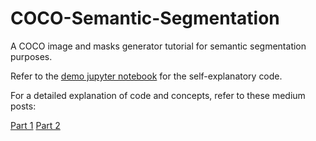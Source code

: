 # COCO-Semantic-Segmentation
A COCO image and masks generator tutorial for semantic segmentation purposes.

Refer to the [demo jupyter notebook](https://github.com/virafpatrawala/COCO-Semantic-Segmentation/blob/master/COCOdataset_SemanticSegmentation_Demo.ipynb) for the self-explanatory code. 

For a detailed explanation of code and concepts, refer to these medium posts:

[Part 1](https://medium.com/@virafpatrawala/master-the-coco-dataset-for-semantic-image-segmentation-part-1-of-2-732712631047)
[Part 2](https://towardsdatascience.com/master-the-coco-dataset-for-semantic-image-segmentation-part-2-of-2-c0d1f593096a)
